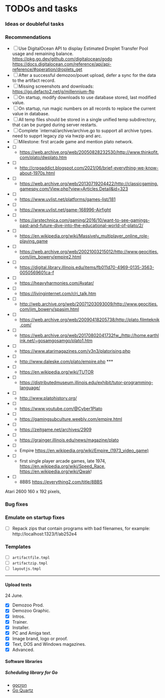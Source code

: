 # TODOs and tasks

### Ideas or doubleful tasks

### Recommendations

- [ ] Use DigitalOcean API to display Estimated Droplet Transfer Pool usage and remaining balance. 
		https://pkg.go.dev/github.com/digitalocean/godo https://docs.digitalocean.com/reference/api/api-reference/#operation/droplets_get
- [ ] After a successful demozoo/pouet upload, defer a sync for the data to the artifact record.
- [ ] Missing screenshots and downloads: https://go.defacto2.net/g/millennium-ftp
- [ ] On startup, modify downloads to use database stored, last modified value.
- [ ] On startup, run magic numbers on all records to replace the current value in database.
- [ ] All temp files should be stored in a single unified temp subdirectory, that can be purged during server restarts.
- [ ] Complete `internal/archive/archive.go to support all archive types. need to supprt legacy zip via hwzip and arc.
- [ ] Milestone: first arcade game and mention plato network.
- [ ] - https://web.archive.org/web/20050828232530/http://www.thinkofit.com/plato/dwplato.htm
- [ ] - http://crpgaddict.blogspot.com/2021/06/brief-everything-we-know-about-1970s.html
- [ ] - https://web.archive.org/web/20130719204422/http://classicgaming.gamespy.com/View.php?view=Articles.Detail&id=323
- [ ] - https://www.uvlist.net/platforms/games-list/181
- [ ] - https://www.uvlist.net/game-168996-Airfight
- [ ] - https://arstechnica.com/gaming/2016/10/want-to-see-gamings-past-and-future-dive-into-the-educational-world-of-plato/2/
- [ ] - https://en.wikipedia.org/wiki/Massively_multiplayer_online_role-playing_game
- [ ] - https://web.archive.org/web/20021003215012/http://www.geocities.com/jim_bowery/empire2.html
- [ ] - https://digital.library.illinois.edu/items/fb011d70-4969-0135-3563-0050569601ca-f
- [ ] - https://heavyharmonies.com/Avatar/
- [ ] - https://livinginternet.com/r/ri_talk.htm
- [ ] - http://web.archive.org/web/20071203093009/http://www.geocities.com/jim_bowery/spasim.html
- [ ] - https://web.archive.org/web/20090418205738/http://plato.filmteknik.com/
- [ ] - https://web.archive.org/web/20170802041732fw_/http://home.earthlink.net/~gosamgosamgo/plato1.htm
- [ ] - https://www.atarimagazines.com/v3n3/platorising.php
- [ ] - http://www.daleske.com/plato/empire.php ***
- [ ] - https://en.wikipedia.org/wiki/TUTOR
- [ ] - https://distributedmuseum.illinois.edu/exhibit/tutor-programming-language/
- [ ] - http://www.platohistory.org/
- [ ] - https://www.youtube.com/@Cyber1Plato
- [ ] - https://gamingsubculture.weebly.com/empire.html
- [ ] - https://zeitgame.net/archives/2909
- [ ] - https://grainger.illinois.edu/news/magazine/plato
- [ ] - Empire https://en.wikipedia.org/wiki/Empire_(1973_video_game)
- [ ] - first single player arcade games, late 1974, https://en.wikipedia.org/wiki/Speed_Race, https://en.wikipedia.org/wiki/Qwak!
- [ ] - 8BBS https://everything2.com/title/8BBS

Atari 2600 160 x 192 pixels, 

### Bug fixes

### Emulate on startup fixes

- [ ] Repack zips that contain programs with bad filenames, for example: http://localhost:1323/f/ab252e4

### Templates

- [ ] `artifactfile.tmpl`
- [ ] `artifactzip.tmpl`
- [ ] `layoutjs.tmpl`
 
---

#### Upload tests

24 June.

- [X] Demozoo Prod.
- [X] Demozoo Graphic.
- [X] Intros.
- [X] Trainer.
- [X] Installer.
- [X] PC and Amiga text.
- [X] Image brand, logo or proof.
- [X] Text, DOS and Windows magazines.
- [X] Advanced.

#### Software libraries

#####  Scheduling library for Go

- [gocron](https://github.com/go-co-op/gocron)
- [Go Quartz](https://github.com/reugn/go-quartz)
